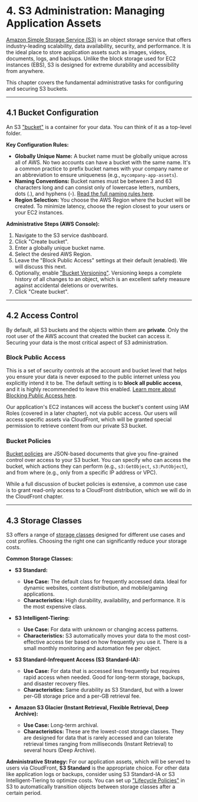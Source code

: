 # 4. S3 Administration: Managing Application Assets

[Amazon Simple Storage Service (S3)](https://docs.aws.amazon.com/AmazonS3/latest/userguide/Welcome.html) is an object storage service that offers industry-leading scalability, data availability, security, and performance. It is the ideal place to store application assets such as images, videos, documents, logs, and backups. Unlike the block storage used for EC2 instances (EBS), S3 is designed for extreme durability and accessibility from anywhere.

This chapter covers the fundamental administrative tasks for configuring and securing S3 buckets.

---

## 4.1 Bucket Configuration

An S3 ["bucket"](https://docs.aws.amazon.com/AmazonS3/latest/userguide/UsingBuckets.html) is a container for your data. You can think of it as a top-level folder.

**Key Configuration Rules:**

*   **Globally Unique Name:** A bucket name must be globally unique across all of AWS. No two accounts can have a bucket with the same name. It's a common practice to prefix bucket names with your company name or an abbreviation to ensure uniqueness (e.g., `mycompany-app-assets`).
*   **Naming Conventions:** Bucket names must be between 3 and 63 characters long and can consist only of lowercase letters, numbers, dots (.), and hyphens (-). [Read the full naming rules here](https://docs.aws.amazon.com/AmazonS3/latest/userguide/bucketnamingrules.html).
*   **Region Selection:** You choose the AWS Region where the bucket will be created. To minimize latency, choose the region closest to your users or your EC2 instances.

**Administrative Steps (AWS Console):**
1.  Navigate to the S3 service dashboard.
2.  Click "Create bucket".
3.  Enter a globally unique bucket name.
4.  Select the desired AWS Region.
5.  Leave the "Block Public Access" settings at their default (enabled). We will discuss this next.
6.  Optionally, enable ["Bucket Versioning"](https://docs.aws.amazon.com/AmazonS3/latest/userguide/Versioning.html). Versioning keeps a complete history of all changes to an object, which is an excellent safety measure against accidental deletions or overwrites.
7.  Click "Create bucket".

---

## 4.2 Access Control

By default, all S3 buckets and the objects within them are **private**. Only the root user of the AWS account that created the bucket can access it. Securing your data is the most critical aspect of S3 administration.

### Block Public Access
This is a set of security controls at the account and bucket level that helps you ensure your data is never exposed to the public internet unless you explicitly intend it to be. The default setting is to **block all public access**, and it is highly recommended to leave this enabled. [Learn more about Blocking Public Access here](https://docs.aws.amazon.com/AmazonS3/latest/userguide/access-control-block-public-access.html).

Our application's EC2 instances will access the bucket's content using IAM Roles (covered in a later chapter), not via public access. Our users will access specific assets via CloudFront, which will be granted special permission to retrieve content from our private S3 bucket.

### Bucket Policies
[Bucket policies](https://docs.aws.amazon.com/AmazonS3/latest/userguide/bucket-policies.html) are JSON-based documents that give you fine-grained control over access to your S3 bucket. You can specify who can access the bucket, which actions they can perform (e.g., `s3:GetObject`, `s3:PutObject`), and from where (e.g., only from a specific IP address or VPC).

While a full discussion of bucket policies is extensive, a common use case is to grant read-only access to a CloudFront distribution, which we will do in the CloudFront chapter.

---

## 4.3 Storage Classes

S3 offers a range of [storage classes](https://docs.aws.amazon.com/AmazonS3/latest/userguide/storage-class-intro.html) designed for different use cases and cost profiles. Choosing the right one can significantly reduce your storage costs.

**Common Storage Classes:**

*   **S3 Standard:**
    *   **Use Case:** The default class for frequently accessed data. Ideal for dynamic websites, content distribution, and mobile/gaming applications.
    *   **Characteristics:** High durability, availability, and performance. It is the most expensive class.

*   **S3 Intelligent-Tiering:**
    *   **Use Case:** For data with unknown or changing access patterns.
    *   **Characteristics:** S3 automatically moves your data to the most cost-effective access tier based on how frequently you use it. There is a small monthly monitoring and automation fee per object.

*   **S3 Standard-Infrequent Access (S3 Standard-IA):**
    *   **Use Case:** For data that is accessed less frequently but requires rapid access when needed. Good for long-term storage, backups, and disaster recovery files.
    *   **Characteristics:** Same durability as S3 Standard, but with a lower per-GB storage price and a per-GB retrieval fee.

*   **Amazon S3 Glacier (Instant Retrieval, Flexible Retrieval, Deep Archive):**
    *   **Use Case:** Long-term archival.
    *   **Characteristics:** These are the lowest-cost storage classes. They are designed for data that is rarely accessed and can tolerate retrieval times ranging from milliseconds (Instant Retrieval) to several hours (Deep Archive).

**Administrative Strategy:**
For our application assets, which will be served to users via CloudFront, **S3 Standard** is the appropriate choice. For other data like application logs or backups, consider using S3 Standard-IA or S3 Intelligent-Tiering to optimize costs. You can set up ["Lifecycle Policies"](https://docs.aws.amazon.com/AmazonS3/latest/userguide/lifecycle-configuration-intro.html) in S3 to automatically transition objects between storage classes after a certain period.
